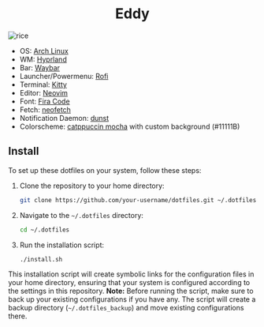 <h1 align="center">Eddy</h1>

![rice](https://i.ibb.co/pZbRB7w/Github.png)

- OS: [Arch Linux](https://archlinux.org/)
- WM: [Hyprland](https://hyprland.org/)
- Bar: [Waybar](https://github.com/Alexays/Waybar)
- Launcher/Powermenu: [Rofi](https://github.com/davatorium/rofi)
- Terminal: [Kitty](https://github.com/alacritty/alacritty)
- Editor: [Neovim](https://neovim.io/)
- Font: [Fira Code](https://github.com/tonsky/FiraCode)
- Fetch: [neofetch](https://github.com/dylanaraps/neofetch)
- Notification Daemon: [dunst](https://github.com/dunst-project/dunst)
- Colorscheme: [catppuccin mocha](https://github.com/catppuccin/catppuccin) with custom background (#11111B)


## Install
To set up these dotfiles on your system, follow these steps:
1. Clone the repository to your home directory:
    ```bash
    git clone https://github.com/your-username/dotfiles.git ~/.dotfiles
    ```
2. Navigate to the `~/.dotfiles` directory:
    ```bash
    cd ~/.dotfiles
    ```
3. Run the installation script:
    ```bash
    ./install.sh
    ```
This installation script will create symbolic links for the configuration files in your home directory, ensuring that your system is configured according to the settings in this repository.
**Note:** Before running the script, make sure to back up your existing configurations if you have any. The script will create a backup directory (`~/.dotfiles_backup`) and move existing configurations there.


